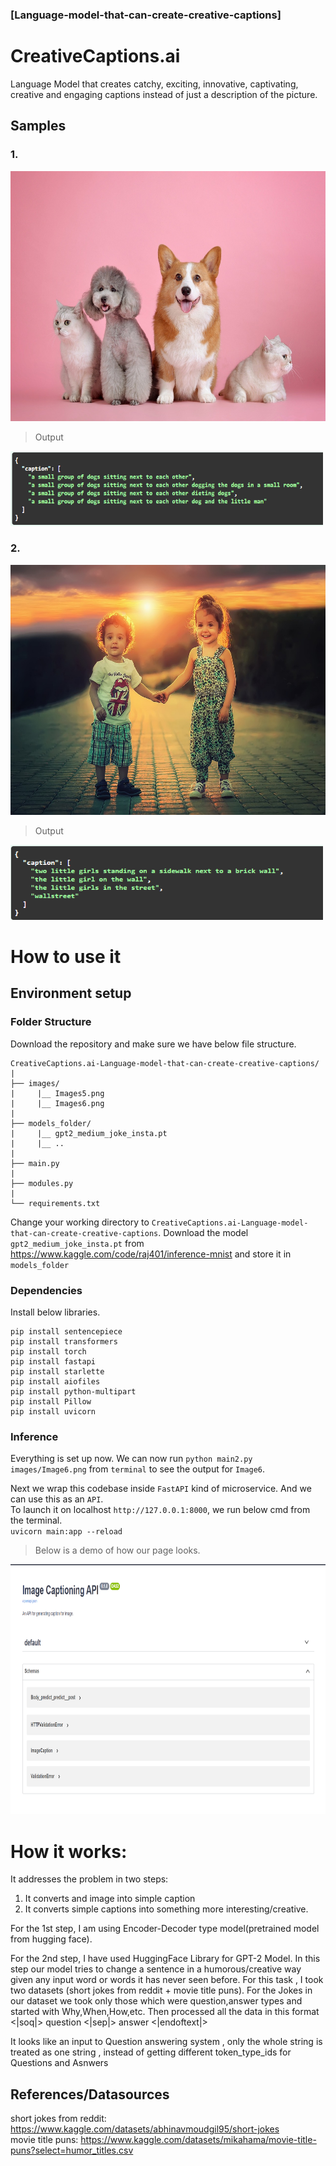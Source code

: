 ### [Language-model-that-can-create-creative-captions]
# CreativeCaptions.ai
Language Model that creates catchy, exciting, innovative, captivating, creative and engaging captions instead of just a description of the picture.

## Samples
### 1.
<p>
    <img src="images/Image5.png" width="800" height="400" />
</p>

> Output 
<p>
    <img src="images/response5.png" width="500" height="120" />
</p>

### 2.
<p>
    <img src="images/Image6.png" width="800" height="400" />
</p>

> Output 
<p>
    <img src="images/response6.png" width="500" height="120" />
</p>

# How to use it

## Environment setup
### Folder Structure
Download the repository and make sure we have below file structure.
```
CreativeCaptions.ai-Language-model-that-can-create-creative-captions/
|
├── images/
|     |__ Images5.png
|     |__ Images6.png
|
├── models_folder/
|     |__ gpt2_medium_joke_insta.pt
|     |__ ..
|
├── main.py
|
├── modules.py
|
└── requirements.txt
```
Change your working directory to `CreativeCaptions.ai-Language-model-that-can-create-creative-captions`. 
Download the model `gpt2_medium_joke_insta.pt` from https://www.kaggle.com/code/raj401/inference-mnist and store it in `models_folder`

### Dependencies
Install below libraries.<br>
```
pip install sentencepiece
pip install transformers
pip install torch
pip install fastapi
pip install starlette
pip install aiofiles
pip install python-multipart
pip install Pillow
pip install uvicorn
```

### Inference
Everything is set up now. 
We can now run `python main2.py images/Image6.png` from `terminal` to see the output for `Image6`.

Next we wrap this codebase inside `FastAPI` kind of microservice. And we can use this as an `API`.<br>
To launch it on localhost `http://127.0.0.1:8000`, we run below cmd from the terminal.<br>
`uvicorn main:app --reload`  
> Below is a demo of how our page looks. 
<p>
    <img src="images/screenshot.png" width="800" height="400" />
</p>


# How it works: 
It addresses the problem in two steps: 
1. It converts and image into simple caption 
2. It converts simple captions into something more interesting/creative. 

For the 1st step, I am using Encoder-Decoder type model(pretrained model from hugging face). 

For the 2nd step, I have used  HuggingFace Library for GPT-2 Model. 
In this step our model tries to change a sentence in a humorous/creative way given any input word or words it has never seen before.
For this task , I took two datasets (short jokes from reddit + movie title puns). For the Jokes in our dataset we took only those which were question,answer types and started with Why,When,How,etc. Then processed all the data in this format
<|soq|> question <|sep|> answer <|endoftext|>

It looks like an input to Question answering system , only the whole string is treated as one string , instead of getting different token_type_ids for Questions and Asnwers<br>

## References/Datasources
short jokes from reddit: https://www.kaggle.com/datasets/abhinavmoudgil95/short-jokes <br>
movie title puns: https://www.kaggle.com/datasets/mikahama/movie-title-puns?select=humor_titles.csv
